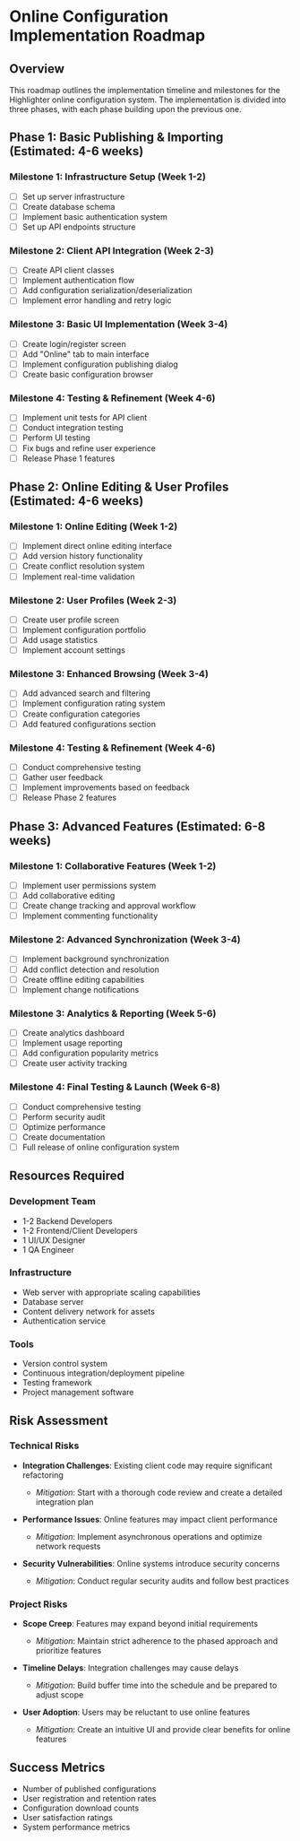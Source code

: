 # Online Configuration Implementation Roadmap

## Overview
This roadmap outlines the implementation timeline and milestones for the Highlighter online configuration system. The implementation is divided into three phases, with each phase building upon the previous one.

## Phase 1: Basic Publishing & Importing (Estimated: 4-6 weeks)

### Milestone 1: Infrastructure Setup (Week 1-2)
- [ ] Set up server infrastructure
- [ ] Create database schema
- [ ] Implement basic authentication system
- [ ] Set up API endpoints structure

### Milestone 2: Client API Integration (Week 2-3)
- [ ] Create API client classes
- [ ] Implement authentication flow
- [ ] Add configuration serialization/deserialization
- [ ] Implement error handling and retry logic

### Milestone 3: Basic UI Implementation (Week 3-4)
- [ ] Create login/register screen
- [ ] Add "Online" tab to main interface
- [ ] Implement configuration publishing dialog
- [ ] Create basic configuration browser

### Milestone 4: Testing & Refinement (Week 4-6)
- [ ] Implement unit tests for API client
- [ ] Conduct integration testing
- [ ] Perform UI testing
- [ ] Fix bugs and refine user experience
- [ ] Release Phase 1 features

## Phase 2: Online Editing & User Profiles (Estimated: 4-6 weeks)

### Milestone 1: Online Editing (Week 1-2)
- [ ] Implement direct online editing interface
- [ ] Add version history functionality
- [ ] Create conflict resolution system
- [ ] Implement real-time validation

### Milestone 2: User Profiles (Week 2-3)
- [ ] Create user profile screen
- [ ] Implement configuration portfolio
- [ ] Add usage statistics
- [ ] Implement account settings

### Milestone 3: Enhanced Browsing (Week 3-4)
- [ ] Add advanced search and filtering
- [ ] Implement configuration rating system
- [ ] Create configuration categories
- [ ] Add featured configurations section

### Milestone 4: Testing & Refinement (Week 4-6)
- [ ] Conduct comprehensive testing
- [ ] Gather user feedback
- [ ] Implement improvements based on feedback
- [ ] Release Phase 2 features

## Phase 3: Advanced Features (Estimated: 6-8 weeks)

### Milestone 1: Collaborative Features (Week 1-2)
- [ ] Implement user permissions system
- [ ] Add collaborative editing
- [ ] Create change tracking and approval workflow
- [ ] Implement commenting functionality

### Milestone 2: Advanced Synchronization (Week 3-4)
- [ ] Implement background synchronization
- [ ] Add conflict detection and resolution
- [ ] Create offline editing capabilities
- [ ] Implement change notifications

### Milestone 3: Analytics & Reporting (Week 5-6)
- [ ] Create analytics dashboard
- [ ] Implement usage reporting
- [ ] Add configuration popularity metrics
- [ ] Create user activity tracking

### Milestone 4: Final Testing & Launch (Week 6-8)
- [ ] Conduct comprehensive testing
- [ ] Perform security audit
- [ ] Optimize performance
- [ ] Create documentation
- [ ] Full release of online configuration system

## Resources Required

### Development Team
- 1-2 Backend Developers
- 1-2 Frontend/Client Developers
- 1 UI/UX Designer
- 1 QA Engineer

### Infrastructure
- Web server with appropriate scaling capabilities
- Database server
- Content delivery network for assets
- Authentication service

### Tools
- Version control system
- Continuous integration/deployment pipeline
- Testing framework
- Project management software

## Risk Assessment

### Technical Risks
- **Integration Challenges**: Existing client code may require significant refactoring
  - *Mitigation*: Start with a thorough code review and create a detailed integration plan
  
- **Performance Issues**: Online features may impact client performance
  - *Mitigation*: Implement asynchronous operations and optimize network requests

- **Security Vulnerabilities**: Online systems introduce security concerns
  - *Mitigation*: Conduct regular security audits and follow best practices

### Project Risks
- **Scope Creep**: Features may expand beyond initial requirements
  - *Mitigation*: Maintain strict adherence to the phased approach and prioritize features

- **Timeline Delays**: Integration challenges may cause delays
  - *Mitigation*: Build buffer time into the schedule and be prepared to adjust scope

- **User Adoption**: Users may be reluctant to use online features
  - *Mitigation*: Create an intuitive UI and provide clear benefits for online features

## Success Metrics
- Number of published configurations
- User registration and retention rates
- Configuration download counts
- User satisfaction ratings
- System performance metrics